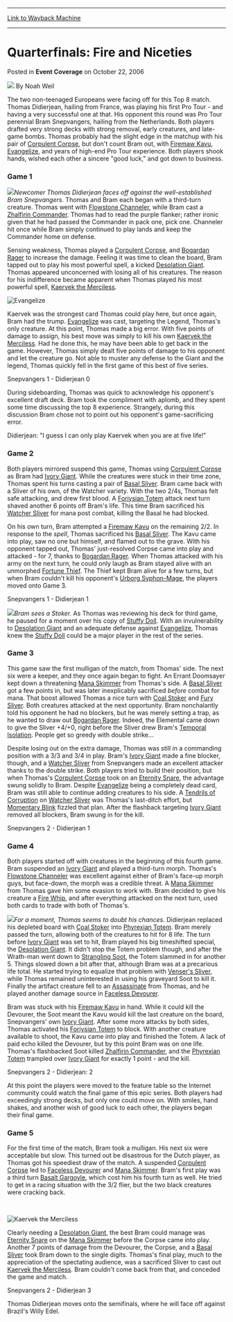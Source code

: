
---
[Link to Wayback Machine](https://web.archive.org/web/20171029043855/https://magic.wizards.com/en/articles/archive/event-coverage/quarterfinals-fire-and-niceties-2006-10-22)

[_metadata_:author]:- "Noah Weil"
[_metadata_:generator]:- "Drupal 7 (http://drupal.org)"
[_metadata_:node]:- "541451"
[_metadata_:publish_date]:- "2006-10-22"
[_metadata_:source]:- "div-main-content"
[_metadata_:title]:- "Quarterfinals: Fire and Niceties"
[_metadata_:wayback_capture_timestamp]:- "2017-10-29 04:38:55"
[_metadata_:wayback_raw_url]:- "https://web.archive.org/web/20171029043855id_/https://magic.wizards.com/en/articles/archive/event-coverage/quarterfinals-fire-and-niceties-2006-10-22"
[_metadata_:wayback_url]:- "https://magic.wizards.com/en/articles/archive/event-coverage/quarterfinals-fire-and-niceties-2006-10-22"
---


Quarterfinals: Fire and Niceties
================================



 Posted in **Event Coverage**
 on October 22, 2006 






![](https://media.magic.wizards.com/styles/auth_small/public/generic-avatar-150_113.png)
By Noah Weil












The two non-teenaged Europeans were facing off for this Top 8 match. Thomas Didierjean, hailing from France, was playing his first Pro Tour - and having a very successful one at that. His opponent this round was Pro Tour perennial Bram Snepvangers, hailing from the Netherlands. Both players drafted very strong decks with strong removal, early creatures, and late-game bombs. Thomas probably had the slight edge in the matchup with his pair of [Corpulent Corpse](http://gatherer.wizards.com/Pages/Card/Details.aspx?name=Corpulent+Corpse), but don't count Bram out, with [Firemaw Kavu](http://gatherer.wizards.com/Pages/Card/Details.aspx?name=Firemaw+Kavu), [Evangelize](http://gatherer.wizards.com/Pages/Card/Details.aspx?name=Evangelize), and years of high-end Pro Tour experience. Both players shook hands, wished each other a sincere "good luck," and got down to business.


### Game 1


![](https://media.magic.wizards.com/image_legacy_migration/sideboard/images/ptkob06/QF_Didierjean_Snepvangers.jpg)*Newcomer Thomas Didierjean faces off against the well-established Bram Snepvangers.*
Thomas and Bram each began with a third-turn creature. Thomas went with [Flowstone Channeler](http://gatherer.wizards.com/Pages/Card/Details.aspx?name=Flowstone+Channeler), while Bram cast a [Zhalfirin Commander](http://gatherer.wizards.com/Pages/Card/Details.aspx?name=Zhalfirin+Commander). Thomas had to read the purple flanker; rather ironic given that he had passed the Commander in pack one, pick one. Channeler hit once while Bram simply continued to play lands and keep the Commander home on defense.


Sensing weakness, Thomas played a [Corpulent Corpse](http://gatherer.wizards.com/Pages/Card/Details.aspx?name=Corpulent+Corpse), and [Bogardan Rager](http://gatherer.wizards.com/Pages/Card/Details.aspx?name=Bogardan+Rager) to increase the damage. Feeling it was time to clean the board, Bram tapped out to play his most powerful spell, a kicked [Desolation Giant](http://gatherer.wizards.com/Pages/Card/Details.aspx?name=Desolation+Giant). Thomas appeared unconcerned with losing all of his creatures. The reason for his indifference became apparent when Thomas played *his* most powerful spell, [Kaervek the Merciless](http://gatherer.wizards.com/Pages/Card/Details.aspx?name=Kaervek+the+Merciless).



![Evangelize](http://gatherer.wizards.com/Handlers/Image.ashx?type=card&name=Evangelize)

Kaervek was the strongest card Thomas could play here, but once again, Bram had the trump. [Evangelize](http://gatherer.wizards.com/Pages/Card/Details.aspx?name=Evangelize) was cast, targeting the Legend, Thomas's only creature. At this point, Thomas made a big error. With five points of damage to assign, his best move was simply to kill his own [Kaervek the Merciless](http://gatherer.wizards.com/Pages/Card/Details.aspx?name=Kaervek+the+Merciless). Had he done this, he may have been able to get back in the game. However, Thomas simply dealt five points of damage to his opponent and let the creature go. Not able to muster any defense to the Giant and the legend, Thomas quickly fell in the first game of this best of five series.


Snepvangers 1 - Didierjean 0


During sideboarding, Thomas was quick to acknowledge his opponent's excellent draft deck. Bram took the compliment with aplomb, and they spent some time discussing the top 8 experience. Strangely, during this discussion Bram chose not to point out his opponent's game-sacrificing error.


Didierjean: "I guess I can only play Kaervek when you are at five life!"


### Game 2


Both players mirrored suspend this game, Thomas using [Corpulent Corpse](http://gatherer.wizards.com/Pages/Card/Details.aspx?name=Corpulent+Corpse) as Bram had [Ivory Giant](http://gatherer.wizards.com/Pages/Card/Details.aspx?name=Ivory+Giant). While the creatures were stuck in their time zone, Thomas spent his turns casting a pair of [Basal Sliver](http://gatherer.wizards.com/Pages/Card/Details.aspx?name=Basal+Sliver). Bram came back with a Sliver of his own, of the Watcher variety. With the two 2/4s, Thomas felt safe attacking, and drew first blood. A [Foriysian Totem](http://gatherer.wizards.com/Pages/Card/Details.aspx?name=Foriysian+Totem) attack next turn shaved another 6 points off Bram's life. This time Bram sacrificed his [Watcher Sliver](http://gatherer.wizards.com/Pages/Card/Details.aspx?name=Watcher+Sliver) for mana post combat, killing the Basal he had blocked.


On his own turn, Bram attempted a [Firemaw Kavu](http://gatherer.wizards.com/Pages/Card/Details.aspx?name=Firemaw+Kavu) on the remaining 2/2. In response to the *spell*, Thomas sacrificed his [Basal Sliver](http://gatherer.wizards.com/Pages/Card/Details.aspx?name=Basal+Sliver). The Kavu came into play, saw no one but himself, and flamed out to the grave. With his opponent tapped out, Thomas' just-resolved Corpse came into play and attacked - for 7, thanks to [Bogardan Rager](http://gatherer.wizards.com/Pages/Card/Details.aspx?name=Bogardan+Rager). When Thomas attacked with his army on the next turn, he could only laugh as Bram stayed alive with an unmorphed [Fortune Thief](http://gatherer.wizards.com/Pages/Card/Details.aspx?name=Fortune+Thief). The Thief kept Bram alive for a few turns, but when Bram couldn't kill his opponent's [Urborg Syphon-Mage](http://gatherer.wizards.com/Pages/Card/Details.aspx?name=Urborg+Syphon-Mage), the players moved onto Game 3.


Snepvangers 1 - Didierjean 1


![](https://media.magic.wizards.com/image_legacy_migration/sideboard/images/ptkob06/QF_Snepvangers.jpg)*Bram sees a Stoker.*
As Thomas was reviewing his deck for third game, he paused for a moment over his copy of [Stuffy Doll](http://gatherer.wizards.com/Pages/Card/Details.aspx?name=Stuffy+Doll). With an invulnerability to [Desolation Giant](http://gatherer.wizards.com/Pages/Card/Details.aspx?name=Desolation+Giant) and an adequate defense against [Evangelize](http://gatherer.wizards.com/Pages/Card/Details.aspx?name=Evangelize), Thomas knew the [Stuffy Doll](http://gatherer.wizards.com/Pages/Card/Details.aspx?name=Stuffy+Doll) could be a major player in the rest of the series.


### Game 3


This game saw the first mulligan of the match, from Thomas' side. The next six were a keeper, and they once again began to fight. An Errant Doomsayer kept down a threatening [Mana Skimmer](http://gatherer.wizards.com/Pages/Card/Details.aspx?name=Mana+Skimmer) from Thomas's side. A [Basal Sliver](http://gatherer.wizards.com/Pages/Card/Details.aspx?name=Basal+Sliver) got a few points in, but was later inexplicably sacrificed *before* combat for mana. That boost allowed Thomas a nice turn with [Coal Stoker](http://gatherer.wizards.com/Pages/Card/Details.aspx?name=Coal+Stoker) and [Fury Sliver](http://gatherer.wizards.com/Pages/Card/Details.aspx?name=Fury+Sliver). Both creatures attacked at the next opportunity. Bram nonchalantly told his opponent he had no blockers, but he was merely setting a trap, as he wanted to draw out [Bogardan Rager](http://gatherer.wizards.com/Pages/Card/Details.aspx?name=Bogardan+Rager). Indeed, the Elemental came down to give the Sliver +4/+0, right before the Sliver drew Bram's [Temporal Isolation](http://gatherer.wizards.com/Pages/Card/Details.aspx?name=Temporal+Isolation). People get so greedy with double strike…


Despite losing out on the extra damage, Thomas was still in a commanding position with a 3/3 and 3/4 in play. Bram's [Ivory Giant](http://gatherer.wizards.com/Pages/Card/Details.aspx?name=Ivory+Giant) made a fine blocker, though, and a [Watcher Sliver](http://gatherer.wizards.com/Pages/Card/Details.aspx?name=Watcher+Sliver) from Snepvangers made an excellent attacker thanks to the double strike. Both players tried to build their position, but when Thomas's [Corpulent Corpse](http://gatherer.wizards.com/Pages/Card/Details.aspx?name=Corpulent+Corpse) took on an [Eternity Snare](http://gatherer.wizards.com/Pages/Card/Details.aspx?name=Eternity+Snare), the advantage swung solidly to Bram. Despite [Evangelize](http://gatherer.wizards.com/Pages/Card/Details.aspx?name=Evangelize) being a completely dead card, Bram was still able to continue adding creatures to his side. A [Tendrils of Corruption](http://gatherer.wizards.com/Pages/Card/Details.aspx?name=Tendrils+of+Corruption) on [Watcher Sliver](http://gatherer.wizards.com/Pages/Card/Details.aspx?name=Watcher+Sliver) was Thomas's last-ditch effort, but [Momentary Blink](http://gatherer.wizards.com/Pages/Card/Details.aspx?name=Momentary+Blink) fizzled that plan. After the flashback targeting [Ivory Giant](http://gatherer.wizards.com/Pages/Card/Details.aspx?name=Ivory+Giant) removed all blockers, Bram swung in for the kill.


Snepvangers 2 - Didierjean 1


### Game 4


Both players started off with creatures in the beginning of this fourth game. Bram suspended an [Ivory Giant](http://gatherer.wizards.com/Pages/Card/Details.aspx?name=Ivory+Giant) and played a third-turn morph. Thomas's [Flowstone Channeler](http://gatherer.wizards.com/Pages/Card/Details.aspx?name=Flowstone+Channeler) was excellent against either of Bram's face-up morph guys, but face-down, the morph was a credible threat. A [Mana Skimmer](http://gatherer.wizards.com/Pages/Card/Details.aspx?name=Mana+Skimmer) from Thomas gave him some evasion to work with. Bram decided to give his creature a [Fire Whip](http://gatherer.wizards.com/Pages/Card/Details.aspx?name=Fire+Whip), and after everything attacked on the next turn, used both cards to trade with both of Thomas's.


![](https://media.magic.wizards.com/image_legacy_migration/sideboard/images/ptkob06/QF_Didierjean.jpg)*For a moment, Thomas seems to doubt his chances.*
Didierjean replaced his depleted board with [Coal Stoker](http://gatherer.wizards.com/Pages/Card/Details.aspx?name=Coal+Stoker) into [Phyrexian Totem](http://gatherer.wizards.com/Pages/Card/Details.aspx?name=Phyrexian+Totem). Bram merely passed the turn, allowing both of the creatures to hit for 8 life. The turn before [Ivory Giant](http://gatherer.wizards.com/Pages/Card/Details.aspx?name=Ivory+Giant) was set to hit, Bram played his big timeshifted special, the [Desolation Giant](http://gatherer.wizards.com/Pages/Card/Details.aspx?name=Desolation+Giant). It didn't stop the Totem problem though, and after the Wrath-man went down to [Strangling Soot](http://gatherer.wizards.com/Pages/Card/Details.aspx?name=Strangling+Soot), the Totem slammed in for another 5. Things slowed down a bit after that, although Bram was at a precarious life total. He started trying to equalize that problem with [Venser's Sliver](http://gatherer.wizards.com/Pages/Card/Details.aspx?name=Venser%27s+Sliver), while Thomas remained uninterested in using his graveyard Soot to kill it. Finally the artifact creature fell to an [Assassinate](http://gatherer.wizards.com/Pages/Card/Details.aspx?name=Assassinate) from Thomas, and he played another damage source in [Faceless Devourer](http://gatherer.wizards.com/Pages/Card/Details.aspx?name=Faceless+Devourer).


Bram was stuck with his [Firemaw Kavu](http://gatherer.wizards.com/Pages/Card/Details.aspx?name=Firemaw+Kavu) in hand. While it could kill the Devourer, the Soot meant the Kavu would kill the last creature on the board, Snepvangers' own [Ivory Giant](http://gatherer.wizards.com/Pages/Card/Details.aspx?name=Ivory+Giant). After some more attacks by both sides, Thomas activated his [Foriysian Totem](http://gatherer.wizards.com/Pages/Card/Details.aspx?name=Foriysian+Totem) to block. With another creature available to shoot, the Kavu came into play and finished the Totem. A lack of paid echo killed the Devourer, but by this point Bram was on one life. Thomas's flashbacked Soot killed [Zhalfirin Commander](http://gatherer.wizards.com/Pages/Card/Details.aspx?name=Zhalfirin+Commander), and the [Phyrexian Totem](http://gatherer.wizards.com/Pages/Card/Details.aspx?name=Phyrexian+Totem) trampled over [Ivory Giant](http://gatherer.wizards.com/Pages/Card/Details.aspx?name=Ivory+Giant) for exactly 1 point - and the kill.


Snepvangers 2 - Didierjean: 2


At this point the players were moved to the feature table so the Internet community could watch the final game of this epic series. Both players had exceedingly strong decks, but only one could move on. With smiles, hand shakes, and another wish of good luck to each other, the players began their final game.


### Game 5


For the first time of the match, Bram took a mulligan. His next six were acceptable but slow. This turned out be disastrous for the Dutch player, as Thomas got his speediest draw of the match. A suspended [Corpulent Corpse](http://gatherer.wizards.com/Pages/Card/Details.aspx?name=Corpulent+Corpse) led to [Faceless Devourer](http://gatherer.wizards.com/Pages/Card/Details.aspx?name=Faceless+Devourer) and [Mana Skimmer](http://gatherer.wizards.com/Pages/Card/Details.aspx?name=Mana+Skimmer). Bram's first play was a third turn [Basalt Gargoyle](http://gatherer.wizards.com/Pages/Card/Details.aspx?name=Basalt+Gargoyle), which cost him his fourth turn as well. He tried to get in a racing situation with the 3/2 flier, but the two black creatures were cracking back.


 



![Kaervek the Merciless](http://gatherer.wizards.com/Handlers/Image.ashx?type=card&name=Kaervek+the+Merciless)

Clearly needing a [Desolation Giant](http://gatherer.wizards.com/Pages/Card/Details.aspx?name=Desolation+Giant), the best Bram could manage was [Eternity Snare](http://gatherer.wizards.com/Pages/Card/Details.aspx?name=Eternity+Snare) on the [Mana Skimmer](http://gatherer.wizards.com/Pages/Card/Details.aspx?name=Mana+Skimmer) before the Corpse came into play. Another 7 points of damage from the Devourer, the Corpse, and a [Basal Sliver](http://gatherer.wizards.com/Pages/Card/Details.aspx?name=Basal+Sliver) took Bram down to the single digits. Thomas's final play, much to the appreciation of the spectating audience, was a sacrificed Sliver to cast out [Kaervek the Merciless](http://gatherer.wizards.com/Pages/Card/Details.aspx?name=Kaervek+the+Merciless). Bram couldn't come back from that, and conceded the game and match.


Snepvangers 2 - Didierjean 3


Thomas Didierjean moves onto the semifinals, where he will face off against Brazil's Willy Edel.









